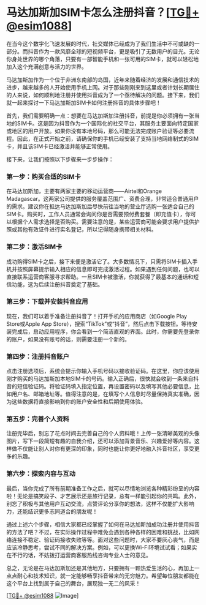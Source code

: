 # 马达加斯加SIM卡怎么注册抖音？[[TG💪+ @esim1088](https://t.me/s/esim1088)]

在当今这个数字化飞速发展的时代，社交媒体已经成为了我们生活中不可或缺的一部分。而抖音作为一款风靡全球的短视频平台，更是吸引了无数用户的目光。无论你身处世界的哪个角落，只要有一部智能手机和一张可用的SIM卡，就可以轻松地加入这个充满创意与活力的世界。

马达加斯加作为一个位于非洲东南部的岛国，近年来随着经济的发展和通信技术的进步，越来越多的人开始使用手机上网。对于那些刚刚来到这里或者计划长期居住的人来说，如何顺利地注册并使用抖音成为了一个亟待解决的问题。接下来，我们就一起来探讨一下马达加斯加SIM卡如何注册抖音的具体步骤吧！

首先，我们需要明确一点：想要在马达加斯加注册抖音，前提是你必须拥有一张当地的SIM卡。这是因为抖音作为一个国际化的社交平台，其服务主要面向特定国家或地区的用户开放。如果你没有本地号码，那么可能无法完成账户验证等必要流程。因此，在正式开始之前，请确保你的手机已经安装了支持当地网络制式的SIM卡，并且该SIM卡已经激活并能够正常使用。

接下来，让我们按照以下步骤来一步步操作：

### 第一步：购买合适的SIM卡

在马达加斯加，主要有两家主要的移动运营商——Airtel和Orange Madagascar。这两家公司提供的服务覆盖范围广、资费合理，非常适合普通用户的需求。建议你在抵达马达加斯加后尽快前往当地的营业厅选购一张适合自己的SIM卡。购买时，工作人员通常会询问你是否需要预付费套餐（即充值卡），你可以根据个人需求选择是否购买。需要注意的是，某些运营商可能会要求用户提供护照或其他有效证件进行实名登记，所以记得随身携带相关材料。

### 第二步：激活SIM卡

成功购得SIM卡之后，接下来便是激活它了。大多数情况下，只需将SIM卡插入手机并按照屏幕提示输入相应的信息即可完成激活过程。如果遇到任何问题，也可以直接联系运营商客服寻求帮助。一旦SIM卡被激活，你就获得了最基本的通话和短信功能，这为后续注册抖音奠定了基础。

### 第三步：下载并安装抖音应用

现在，我们可以着手准备注册抖音了！打开手机的应用商店（如Google Play Store或Apple App Store），搜索“TikTok”或“抖音”，然后点击下载按钮。等待安装完成后，启动应用程序，你会看到一个简洁直观的界面。此时，你需要先登录你的账户，如果没有账号的话，则需要注册一个新的。

### 第四步：注册抖音账户

点击注册选项后，系统会提示你输入手机号码以接收验证码。在这里，你应该使用刚才购买的马达加斯加本地SIM卡的号码。输入正确后，很快就会收到一条来自抖音的短信验证码。将验证码填入指定位置，再设置密码以及填写其他必要信息，比如用户名、邮箱地址等。值得注意的是，在填写个人信息时尽量保持真实准确，因为这些数据将直接影响到你的账户安全性和后期使用体验。

### 第五步：完善个人资料

注册完毕后，别忘了花点时间去完善自己的个人资料哦！上传一张清晰美观的头像图片，写下一段简短有趣的自我介绍，还可以添加背景音乐、兴趣爱好等内容。这样做不仅能让别人对你有更深的印象，同时也能让你更好地融入抖音社区，享受更多的乐趣。

### 第六步：探索内容与互动

最后，当你完成了所有前期准备工作之后，就可以尽情地浏览各种精彩纷呈的内容啦！无论是搞笑段子、才艺展示还是旅行记录，总有一样能引起你的共鸣。此外，别忘了积极与其他用户互动交流，点赞评论分享你的想法，这样不仅能扩大影响力，还能结识更多志同道合的朋友呢！

通过上述六个步骤，相信大家都已经掌握了如何在马达加斯加成功注册并使用抖音的方法了吧？不过，在实际操作过程中难免会遇到各种各样的困难和挑战，比如网络连接不稳定、验证码接收失败等等。面对这些问题时，大家不要灰心丧气，而是应该冷静思考，尝试不同的解决方案。例如，可以更换Wi-Fi环境试试看；如果实在不行的话，不妨拨打运营商客服热线咨询专业人士的意见。

总之，无论是在马达加斯加还是其他地方，只要拥有一颗热爱生活的心，再加上一点点耐心和技术知识，就一定能够畅享抖音带来的无穷魅力。希望每位朋友都能在这个平台上找到属于自己的舞台，展现独一无二的风采！

[[TG💪+ @esim1088](https://t.me/s/esim1088) ![Image](https://i.postimg.cc/4NQfJmqS/Snipaste-2025-05-13-00-14-12.png)]